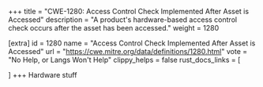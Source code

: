 +++
title = "CWE-1280: Access Control Check Implemented After Asset is Accessed"
description	= "A product's hardware-based access control check occurs after the asset has been accessed."
weight = 1280

[extra]
id = 1280
name = "Access Control Check Implemented After Asset is Accessed"
url = "https://cwe.mitre.org/data/definitions/1280.html"
vote = "No Help, or Langs Won't Help"
clippy_helps = false
rust_docs_links = [
	
]
+++
Hardware stuff
